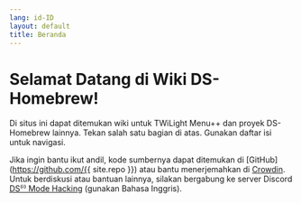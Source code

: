 ```yaml
---
lang: id-ID
layout: default
title: Beranda
---
```


# Selamat Datang di Wiki DS-Homebrew!

Di situs ini dapat ditemukan wiki untuk TWiLight Menu++ dan proyek DS-Homebrew lainnya. Tekan salah satu bagian di atas. Gunakan daftar isi untuk navigasi.

Jika ingin bantu ikut andil, kode sumbernya dapat ditemukan di [GitHub](https://github.com/{{ site.repo }}) atau bantu menerjemahkan di [Crowdin](https://crowdin.com/project/ds-homebrew-wiki). Untuk berdiskusi atau bantuan lainnya, silakan bergabung ke server Discord [DS⁽ⁱ⁾ Mode Hacking](https://ds-homebrew.com/discord) (gunakan Bahasa Inggris).
